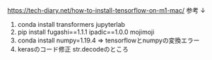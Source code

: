 https://tech-diary.net/how-to-install-tensorflow-on-m1-mac/
参考
↓
1. conda install transformers jupyterlab
2. pip install fugashi==1.1.1 ipadic==1.0.0 mojimoji
3. conda install numpy=1.19.4 => tensorflowとnumpyの変換エラー
4. kerasのコード修正 str.decodeのところ